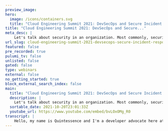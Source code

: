 ```yaml
---
preview_image:
hero:
  image: /icons/containers.svg
  title: "Cloud Engineering Summit 2021: DevSecOps and Secure Incident Response"
title: "Cloud Engineering Summit 2021: DevSecOps and Secure..."
meta_desc: |
    Let's talk about security in an organization. Most commonly, security sits at or after the last phase of the software development life cycle (SDLC)...
url_slug: cloud-engineering-summit-2021-devsecops-secure-incident-response
featured: false
pre_recorded: true
pulumi_tv: false
unlisted: false
gated: false
type: webinars
external: false
no_getting_started: true
block_external_search_index: false
main:
  title: "Cloud Engineering Summit 2021: DevSecOps and Secure Incident Response"
  description: |
    Let's talk about security in an organization. Most commonly, security sits at or after the last phase of the software development life cycle (SDLC) and can make or break the decision to release into production. Unfortunately, waiting on such decisive feedback until after something has been built frequently results in needing to make changes after it's been marked as 'complete', which is costly and inefficient.   Instead, let's learn from how we created shorter development cycles - instead of making Big Decisions at the very end, make smaller, iterative decisions throughout the entire journey that are easier to implement or reverse.   One way to do that is by implementing DevSecOps, which adjusts development, operations, and security workflows so that security decisions are made on smaller scales at every phase of the SDLC. As with development and operations, even with preparation, there can still be incidents - in this case, security incidents - so I'll also be reviewing our 14-Step Secure Incident Response process, including the what and why of each step.  Talk By: Quintessence Anx  0:00 Introduction 0:03 Cloud Engineering Summit 3:04 What is DevSecOps? 3:07 DevSecOps stands for development, security, and operations. DevSecOps seeks to integrate security across the SDLC and streamline the workflows between dev, sec, and ops. 3:52 The Secure SDLC + Shifting Left 7:10 How? 7:18 Cultural Support 8:27 Exec Buy-in 9:23 Never trick staff, ever. 11:00 Training 12:15 Full Service Ownership 12:48 Capture the Flag 13:25 Threat Modeling 14:41 Stop the attack in progress 14:54 Cut off the attack vector 15:19 Assemble the response team 15:57 Isolate the affected instances 16:07 Identify timeline of the attack 16:42 Identify compromised data 16:48 Assess risk to other systems 17:11 Assess risk of re-attack 17:25 Apply additional mitigations, additions to monitoring, etc. 17:52 Forensic analysis of compromised systems 18:16 Internal communication 19:52 Involve law enforcement 20:34 External communication
  sortable_date: 2021-10-20T23:01:33Z
  youtube_url: https://www.youtube.com/embed/bvLOxOMg_R0
transcript: |
    Hello, my name is Quintessence and I'm a developer advocate here at page duty and I'm gonna be talking to you about DEV setups and secure incident response. Most of my slides are very text light intentionally, but any slide that has resources that I'm directly linking to will have this handy little link icon and then I'll be linking to the entire page at the end of my presentation. Let's take a look at how software requests are handled. Now, probably looks really familiar. You have either a feature or a bug fix or something coming into a queue. So someone's doing a submission process of some kind it gets entered in and then it gets triaged for where it's going to be worked and when and it enters into a very familiar life cycle. So we start the planning, we do some design, we start producing some code, do some tests and so forth. But right towards the end of that life cycle, we vault it over the wall to security and this is what happens when we in the normal process and the now process when we start saying, OK, well, we're done. So we're going to have security review it and see if there are any issues that come up. And because they're towards the end, usually there are. And what ends up happening is you get this volley procedure where you go through the entire loop again, you get through the detesting et cetera for anything that they kick back, you kick it over, there might be new things introduced, so they kick it back, back and forth and this introduced a lot of frustrations on both sides. So on the one side, on the Dev, and or side, you usually have something that at least in your mind you've conceptualized as done by some definition of done. And what you may not realize is you're probably expecting when you send things over to security that they're kind of kind of check a box and be like, yes, complete and everybody goes out and has coffee or whatever you're going to do when you're done with whatever work, massive work you've just completed. But unfortunately, because they haven't seen it, you rarely get that done. And what ends up happening is when they send things back to you that you've kind of internally felt, uh, is done and they say it's not done. You're, you're like, what, what do you mean? It's not done, it's done really well on their side, they feel like they could have told you sooner if they had been asked sooner, right? Because depending on what they find, it might have been something as early as in the design. It might be a dependency that was chosen. It might be an image that wasn't scanned, something like that and they would have been able to provide more feedback if they had been asked. And so there's a lot of frustration here and this probably starts to sound a little familiar to frustration that a lot of groups, specifically Devan had some years ago that we actually tried to resolve with Devon Ops, right? There's a lot of fiction between these two groups because they needed to work together. But their work flows were not combined in a way that was helpful to them and kind of getting ahead of myself a little bit here if we start to think about security, needing to work with Devins, kind of in a similar way. What can we introduce to make these workflows streamline and the answer? And what I'll be talking about today is DEA Ops and what is Desa S DEA stands for development, security and operations. And it seeks to integrate the security across the software development life cycle and streamline, the workflow of these three groups and to be very specific DEV SU S is not a few things, it is not replacing security with development or operations or expecting development or operations to become security specialists or expecting security specialists to become development or operations. And that's a mouthful but succinctly and kind of what I indicated before what we're really trying to do is do for development, security and operations. What devops did for development and operations and the way that we do this is by a couple of mechanisms, secure software development life cycle via shifting left, which is a phrase that you probably have heard a few times before. Now, the idea with the entire process is to break down the barriers between these groups. So similar to before you had a DEV silo and an app silo and that was not ideal. And now you have a streamlined workflow. So now we have DEV and apps kind of in a silo together now and security outside in their own silo. And when you start to look through the entire um streamline work process, it looks a little like this, a very simplified diagram and you'll notice something a little bit different here. When we're looking at DEV and apps, when you unify their workflow, it really just kind of comes together in the middle, right? So you still have a very strongly dev heavy side and a strong os heavy side. But we're looking at security, it actually needs to hug the phases across that life cycle. If you want to be a little more prescriptive here is one example of a secure development life cycle and just to be very, very, very clear, this is one example, right? Yours may look different, somebody else's might look different from yours. Everyone has different requirements but I really wanted to show something that was a little more specific than this, this specific um secure software development life cycle actually comes from the six pillars of DEV ops. And you can see here there are different activities to be done at every phase. So you have things in secure design coding, you have testing, you can do things in your C I CD pipeline that are security centric as well as in your deployment phase, as well run time and monitoring. And to look a few of these, you have the secure architecture and design threat modeling was on there, which is an activity that I'll talk about in a minute. So I won't, I won't get to have myself there, but we also have the SAT and DAS testing which are static and dynamic application, security testing. Some of these can be automated. Some of these really cannot be due to their duration. You can also have scanning of images and dependencies to make sure that they're not introducing vulnerabilities that you weren't aware of buzzing, which tests your input. So if you have an application where you have a form, if it's requiring, let's say a date and you put in a binary, does it crash? Does it try and run it? Who knows? Right. So all these things are things that security can do and you'll want to work with them to see what needs to be done with whatever products or services you're building and just really quickly, the reason we call the shifting left, you look at this type of diagram, shift lift just means do earlier. You can see as we go leftwards and a diagram that's left to right. That just means we're doing it earlier all the way at the beginning of the design phase, something that's very important and I cannot stress this enough, do not try and do this yourself from scratch, starting from zero will be a very painful experience. Even if you have some pretty experienced security people on your team. There are, there's a ton of information available online. There are frameworks you can work from, you do not need to implement the frameworks line by line unless there is another requirement industry or otherwise requiring you to do so. But what you can do is take a look at these frameworks and figure out what works for you. So that again, you're not starting from zero, you're starting from somewhere and some common frameworks for this are the B ID and Sam and links for these are provided at the end. So I'm not going to belabor this too much. Just wanted to be very clear that again, you don't have to start from scratch. You can work with your team and you can work with others to get more information. Now, let's talk about the how because when you're thinking about doing a cultural initiative, you're gonna make changes into your organization, you're gonna lean in on that sweet, sweet cultural support, which means that you're gonna have to work with humans, which is always an interesting time. And when you're thinking about humans, you need to keep track of who you're working with, right? Because you have the humans that are going to do the implementation, people who are actually gonna be practicing the cultural values and who are making the changes, people who write the code for example, and the people who make the decisions and do broader strategy. And one common analogy we see in the space about things like this is the blunt end and the sharp end or the pointy end. If you want to say sticking with the pointy end, I really just wanted to quote game of Thrones for you is really what it gets down to. OK. But for the sharp end, you have the high risk, low power and these are the people writing the code or doing the bills or, or whatever their task is. And what that means is that they're doing the implementation, but they're not making the decision in the broader sense. Whereas at the opposite end, you have the blunt end, it's kind of guiding the sphere, the sphere to say it more correctly. And what that means is they're not doing the implementation. So they probably don't even know what the code base looks like, but they do know what they want. And this is usually the higher levels, the execs or the managers and so on and long winded, it's all about getting exec buy in. So if you need to make this type of cultural change and you need to start integrating security into your life cycle, you need to make sure that you're talking to the different management or exec layers so that you can get their approval because they're the ones with N A power. Also, they're the ones that are going to be approving things like um when you're, when you're planning out and staging out work, if they're expecting to see a certain return on that work or a certain number of features being produced or, or whatever they're measuring or looking at, they're going to see fewer of those when you're spending time on training and changing the way that you're making that work flow. And so what you want to be able to communicate to them is this is what we're intending to do. This is why you'll see this short term. I'm gonna say loss, it's not really a loss, it's just going to be a reduced velocity. And then you're going to explain the longer term benefits is a gained velocity but also more secure product, increased trust and so on. Going into the I CS, we want to talk a minute about not tricking staff. This is actually a policy we have here at pager duty. Common example, most common example is fishing emails. So if you think about it, when you have internal companies that send out fishing emails, usually the way this works is they send out an approved one and if you click it, you either get an email that says gotcha or you get signed up for training or both. And it's not necessarily too huge a deal unless your organization makes it so. But what it does do is it trains people not to reach out to security. If there are other problems, if they click on something or if they notice a vulnerability on their machine or something, because you've kind of trained this expectation that the issue won't be solved or won't be solved immediately and said it's going to be kind of pivoted and you're gonna have to do these other things and they're kind of punishment oriented and what you kind of want to do instead is teach people how to recognize the exploits instead of punishing them for falling for them. Because really with how, how many people are online and how many things that we get like over the course of the pandemic. Since I'm picking on fishing emails right now, there are people sending out fishing emails about stimulus checks and COVID vaccines and all sorts of things that are really predatory because fishing emails are predatory. But when you have the security organization kind of mirroring that that's the mindset that the rest of the staff is gonna get, especially if they're not really adjacent to security at all. What you can do instead is teach them how to recognize them and what this will do is teach them to kind of trust you as a trusted advisor kind of all. And they will start to reach out to you when you start to teach them about other things. And speaking of all that teaching, you want to make sure you're doing trainings, a lot of us have probably attended mass market security trainings of one flavor or another. And they are still useful just to be clear. Right. It's better to have something rather than nothing, but it's also not very tailored. So you might find yourself in one of these mass market trainings where you're getting trained a lot on one specific topic. Maybe it's setting up M fa maybe it's a fishing email thing, maybe it's don't download attachments, whatever it is and you get this really heavy training, but it doesn't actually touch on things where you personally or your staff collectively are weak. And what can really help with that is if you have a security team that's able and has enough staff to maintain this, they can actually look to see where are people strong, where are people weak. You can customize a training to actually kind of be very light, light touch on the things that people find easy and dive deeper into things that people find hard relevant into this. You'll notice that there's a little link in the corner. We actually have um our kind of sanitized version of our internal security training up on our website under the Apache two license. So kind of going into that, please don't start from scratch. You can also clone this brand, this update it, make it fit your own organization and et cetera. And in fact, we strongly encourage you to do so, something else that we like to talk about on the security side is full service ownership. So briefly, full service ownership is when you own the life cycle of a service you're working on. What can help. In this case is if you have security on a security relevant service. Quick example, if you're using has a core vat something like that and they can maintain that service and production and what that will allow them to do is get some visibility into why DEV and or s are sending requests to them the way that they are because they'll start to know what expectations are coming down on those teams and can start to anticipate them, something that can help development and our operations get more security conscious or games like capture the flag. And the idea here is you might have like a file in the root directory and the contents of the file are the flag, the digital flag. And so you need to be able to access that file without doing something simple, like just switching to root user, you need to actually do something like a privilege escalation or whatever the exercise calls for to capture the flag. Now, the goal of this is to actually increase how security you, where you are so that you can start to understand whether or not an exploit is easy or difficult to do. And then you can keep that in mind when you're writing your code threat modeling is something that all groups can do together. And in fact, you might actually want to include product as well because they're gonna also need some security awareness or some awareness into how the product is being developed. And the idea is that this group sits together and when there's, let's say a feature or a major upgrade or a major fix that's happening, you start to model out what risk it introduced and how it introduced it. So if you're gonna start switching from an external payment platform to an internal one, and now you're going to be holding, you know, payment information, what does that introduce? How are you designing it? And so this threat modeling exercise can really help because there's gonna be massive cross team collaboration here. And of course, once you go through all of these things, you'll never have another security and sin again. Just kidding. And because you will have security incidents because it's about minimizing them and making sure that they're not as severe rather than eliminating them. Although that is also a goal, I want to review our secure incident response process and this is our 14 step generalized process that we do here at page duty. The steps may be a little bit different for you depending on the type of incident and their order. But let's go through these one by one. So the first thing you want to do is stop the attack in progress. So for example, if someone has gotten behind a firewall, if that's the case, you want to make sure that you cut off their access and stop whatever they're doing, stop the download, stop whatever they're reading, then you want to cut off the attack factor. So if there's a compromise token or, or whatever, you want to make sure you do that rotation as quickly as possible. An analogy for this is if someone broke into a house, your first step is to physically remove them. And then the second step is to lock doors and windows and stuff. So they cannot get back in at least not via the same route. And so that's what we're doing with these two steps, we're getting them out and then preventing reentry. At this point, you're going to assemble the response team. Now, this is a little different from a nonsecurity incident because if you recall a more standard or a nonsecurity, incident response processes to assemble first, sometimes even to determine who owns, who owns that incident or owns that service that is not the case here because unlike a traditional like outage or latency data could be read, copied, compromised in some way, you really need to cut that off first before you start to assemble people. That said the caveat here is if it's not a quick fix, you want to assemble people to cut off, right to cut off access. So make sure you choose whatever is appropriate to the situation. Once you're there, you want to isolate any affected instances, servers, incidents V MS, databases or whatever is being touched at the time. And then you'll want to work on the timeline of the attack. So the attack, as you see it today might be longer than it appears. So it might be longer than the five minutes that this has been going on or however long this has been going on. If you, for example, have discovered that the cause of whatever is happening is a vulnerability or a CV E that's been introduced in your environment, they could have been using that vulnerability for a long time, an hour or a month or more, depending again on the timeline. So you need to start working through and see how long they either definitely had access and or possibly had access, then you need if there is a data breach to identify compromised data and assess the risk to other systems. So the idea between these two steps is if you know that they were copying data of a very specific table. But if they had access to that table, let's say to another one that's on in the same space or in the same scheme or, or whatever they're doing, then they can actually be copying that or have at least read that. So that would be a risk to that other system, the other set of data. And so when you're at this phase, you're also going to be assessing the risk of reatta. Again, if some vulnerability was introduced into your system, if it's not something you can personally patch or fix that changes, how likely it is for it to be exploited. Again, we also want to apply any additional mitigations, additions to monitoring, et cetera. And this is super important if you were notified by like a human response rather than your monitoring system. So let's say that you just happened to notice a massive data copy or something like that, but no monitors went off for that case. You'll want to make sure that you update those monitors to handle whatever threshold you think are appropriate and check for, you know, logins that don't make sense and so forth, you'll also want to make sure you do a forensic analysis of compromise and steps. So earlier, if you had a data breach, you would have put everything in read on mode and kind of locked it down so that there could have been no other changes. And now you're going to be looking at to see now that nothing's been changed. Do some forensics, you may need a third party for this to see what actually has been happening. If anything was it just copied, was it changed? What went on here now towards the end? And only if necessary is when you send out an internal communication. And this is very intentionally towards the end of the incident. And another difference from a nonsecurity incident, you may recall that we recommend that in a nonsecurity incident, you're sending out every updates every 30 ish minutes because people are anxious wanting to know what's happening, you know, aws and such, they have whole Twitter pages and pages devoted to this where you're sending out communications that say, you know, there's still an outage, we're still working on it, rebooting cluster communicating whatever is relevant, right? You don't want to do this for a security incident for a couple of reasons. One, you don't really alleviate anyone's anxiety by saying someone's still copying the data. We don't know why every 30 minutes. But the other thing is you don't really have to give anybody, give anyone anything to do, right? So you're not telling them, OK, you're this data is compromised because you don't necessarily know yet. If you're doing it throughout the course of the incident, it's entirely possible that you get to the end of the resolution phase and there's nothing that anyone needs to do. They might not need to be notified, there might not have been a data breach, et cetera. So, extra communication isn't ideal in that case. And the other thing to be aware of is if you're not sure and until you are sure where that attack is coming from, it could be coming from internal, you never know. So one of the people I spoke with while building this presentation said that he likes to assume worst case at the start before you get everything locked down. But then every once everything is like cut off and getting ready to be analyzed and looked at you want to assume best intent because usually, especially if it's internal, people don't mean to trip whatever alarm they've tripped, they just weren't aware in the more spare cases, especially if there's any external or any sort of compromised personal data, you might need to involve law enforcement. You might have a requirement for this regardless. So if you do this is the stuff you do it. When you have all the information in one place, you also want to make sure you reach out to any external parties that may have been used as attack factors. This is only if you have the appropriate contact, don't send it to their Hello app. It'll look like spam the previous slide, right? Make sure you know who you're contacting on their security team. If you don't, you might want to let law enforcement proxy that for you. But for example, if you have like a public computer at a university or a library that was used to attack yours. That institution does need to know because now it's a security incident for them. And at this point and again, only if necessary is when you set up the external coms, the customer communications, we've all gotten those emails where payment information compromised data breach here, you do not have to do anything slash the data was anonymized or whatever they need to communicate. And this is really just what data was compromised, what data was not compromised. And if you need to do anything and just as a quick recap, here are the 14 steps. So if you want to screen cap a slide, this is a good one and all the references with those little links. So the training, the s guide that this is based on the security incident response page, all those frameworks I mentioned and so forth are all on this page. And with that, I hope you're having an amazing conference and I will be around for questions. Have a great rest of your day.
---
```

